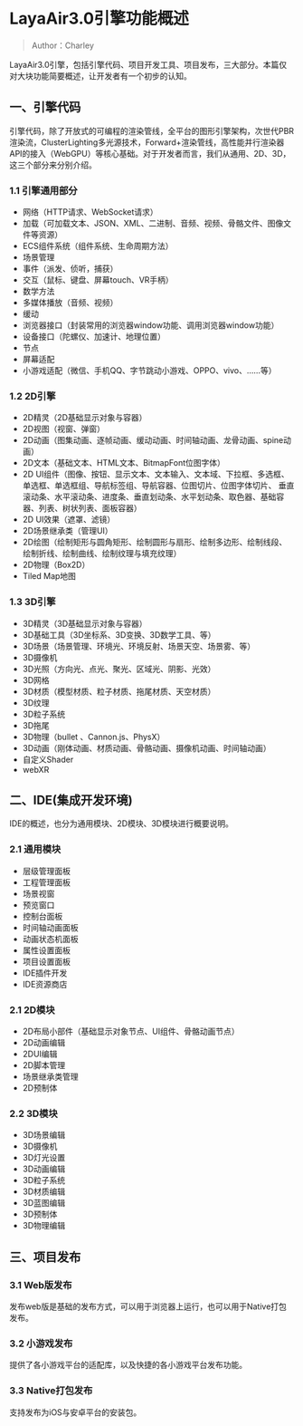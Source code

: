 # LayaAir3.0引擎功能概述

> Author：Charley

LayaAir3.0引擎，包括引擎代码、项目开发工具、项目发布，三大部分。本篇仅对大块功能简要概述，让开发者有一个初步的认知。



## 一、引擎代码

引擎代码，除了开放式的可编程的渲染管线，全平台的图形引擎架构，次世代PBR渲染流，ClusterLighting多光源技术，Forward+渲染管线，高性能并行渲染器API的接入（WebGPU）等核心基础。对于开发者而言，我们从通用、2D、3D，这三个部分来分别介绍。

### 1.1 引擎通用部分

- 网络（HTTP请求、WebSocket请求）
- 加载（可加载文本、JSON、XML、二进制、音频、视频、骨骼文件、图像文件等资源）
- ECS组件系统（组件系统、生命周期方法）
- 场景管理
- 事件（派发、侦听，捕获）
- 交互（鼠标、键盘、屏幕touch、VR手柄）
- 数学方法
- 多媒体播放（音频、视频）
- 缓动
- 浏览器接口（封装常用的浏览器window功能、调用浏览器window功能）
- 设备接口（陀螺仪、加速计、地理位置）
- 节点
- 屏幕适配
- 小游戏适配（微信、手机QQ、字节跳动小游戏、OPPO、vivo、……等）

### 1.2 2D引擎

- 2D精灵（2D基础显示对象与容器）
- 2D视图（视窗、弹窗）
- 2D动画（图集动画、逐帧动画、缓动动画、时间轴动画、龙骨动画、spine动画）
- 2D文本（基础文本、HTML文本、BitmapFont位图字体）
- 2D UI组件（图像、按钮、显示文本、文本输入、文本域、下拉框、多选框、单选框、单选框组、导航标签组、导航容器、位图切片、位图字体切片、  垂直滚动条、水平滚动条、进度条、垂直划动条、水平划动条、取色器、基础容器、列表、树状列表、面板容器）
- 2D UI效果（遮罩、滤镜）
- 2D场景继承类（管理UI）
- 2D绘图（绘制矩形与圆角矩形、绘制圆形与扇形、绘制多边形、绘制线段、绘制折线、绘制曲线、绘制纹理与填充纹理）
- 2D物理（Box2D）
- Tiled Map地图

### 1.3 3D引擎

- 3D精灵（3D基础显示对象与容器）
- 3D基础工具（3D坐标系、3D变换、3D数学工具、等）
- 3D场景（场景管理、环境光、环境反射、场景天空、场景雾、等）
- 3D摄像机
- 3D光照（方向光、点光、聚光、区域光、阴影、光效）
- 3D网格
- 3D材质（模型材质、粒子材质、拖尾材质、天空材质）
- 3D纹理
- 3D粒子系统
- 3D拖尾
- 3D物理（bullet 、Cannon.js、PhysX）
- 3D动画（刚体动画、材质动画、骨骼动画、摄像机动画、时间轴动画）
- 自定义Shader
- webXR



## 二、IDE(集成开发环境)

IDE的概述，也分为通用模块、2D模块、3D模块进行概要说明。

### 2.1 通用模块

- 层级管理面板
- 工程管理面板
- 场景视窗
- 预览窗口
- 控制台面板
- 时间轴动画面板
- 动画状态机面板
- 属性设置面板
- 项目设置面板
- IDE插件开发
- IDE资源商店

### 2.1 2D模块

- 2D布局小部件（基础显示对象节点、UI组件、骨骼动画节点）
- 2D动画编辑
- 2DUI编辑
- 2D脚本管理
- 场景继承类管理
- 2D预制体

### 2.2 3D模块

- 3D场景编辑
- 3D摄像机
- 3D灯光设置
- 3D动画编辑
- 3D粒子系统
- 3D材质编辑
- 3D蓝图编辑
- 3D预制体
- 3D物理编辑



## 三、项目发布

### 3.1 Web版发布

发布web版是基础的发布方式，可以用于浏览器上运行，也可以用于Native打包发布。

### 3.2 小游戏发布

提供了各小游戏平台的适配库，以及快捷的各小游戏平台发布功能。

### 3.3 Native打包发布

支持发布为iOS与安卓平台的安装包。